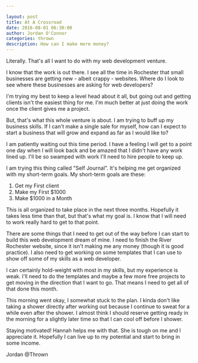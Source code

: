 ```yaml
---

layout: post  
title: At A Crossroad
date: 2016-08-01 06:30:00  
author: Jordan O'Connor  
categories: thrown
description: How can I make more money?
---
```


Literally. That's all I want to do with my web development venture.

I know that the work is out there. I see all the time in Rochester that small
businesses are getting new - albeit crappy - websites. Where do I look to see
where these businesses are asking for web developers?

I'm trying my best to keep a level head about it all, but going out and getting
clients isn't the easiest thing for me. I'm much better at just doing the work
once the client gives me a project.

But, that's what this whole venture is about. I am trying to buff up my business
skills. If I can't make a single sale for myself, how can I expect to start a
business that will grow and expand as far as I would like to?

I am patiently waiting out this time period. I have a feeling I will get to a
point one day when I will look back and be amazed that I didn't have any work
lined up. I'll be so swamped with work I'll need to hire people to keep up.

I am trying this thing called "Self Journal". It's helping me get organized with
my short-term goals. My short-term goals are these:

1. Get my First client
2. Make my First $1000
3. Make $1000 in a Month

This is all organized to take place in the next three months. Hopefully it takes
less time than that, but that's what my goal is. I know that I will need to work
really hard to get to that point.

There are some things that I need to get out of the way before I can start to
build this web development dream of mine. I need to finish the River Rochester
website, since it isn't making me any money (though it is good practice). I also
need to get working on some templates that I can use to show off some of my
skills as a web developer.

I can certainly hold-weight with most in my skills, but my experience is weak.
I'll need to do the templates and maybe a few more free projects to get moving
in the direction that I want to go. That means I need to get all of that done
this month.

This morning went okay, I somewhat stuck to the plan. I kinda don't like taking
a shower directly after working out because I continue to sweat for a while even
after the shower. I almost think I should reserve getting ready in the morning
for a slightly later time so that I can cool off before I shower.

Staying motivated! Hannah helps me with that. She is tough on me and I
appreciate it. Hopefully I can live up to my potential and start to bring in
some income.

Jordan @Thrown
